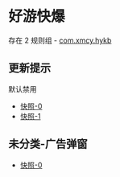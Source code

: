 # 好游快爆

存在 2 规则组 - [com.xmcy.hykb](/src/apps/com.xmcy.hykb.ts)

## 更新提示

默认禁用

- [快照-0](https://i.gkd.li/i/12870604)
- [快照-1](https://i.gkd.li/i/13297450)

## 未分类-广告弹窗

- [快照-0](https://i.gkd.li/i/13259427)
